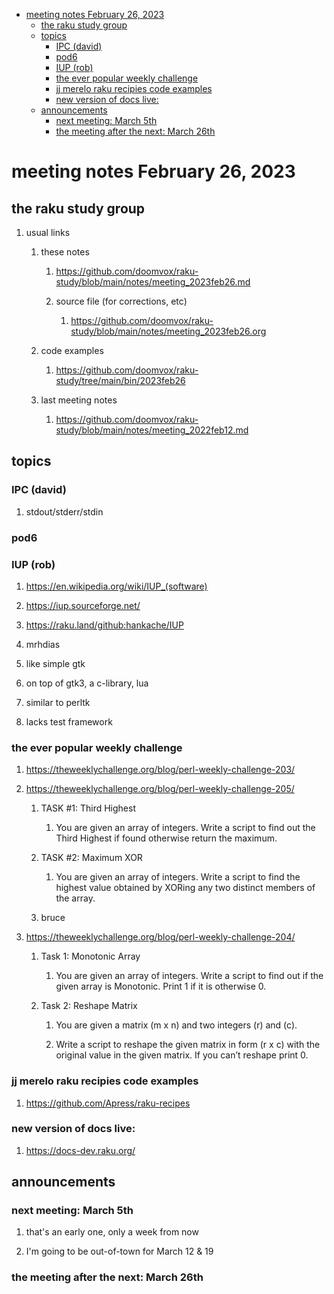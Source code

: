 - [meeting notes February 26, 2023](#orgf09bff8)
  - [the raku study group](#org70f8c52)
  - [topics](#org2f0f9de)
    - [IPC (david)](#org4b16039)
    - [pod6](#orge75a412)
    - [IUP (rob)](#org67a1abf)
    - [the ever popular weekly challenge](#org5d09765)
    - [jj merelo raku recipies code examples](#orgb5602dc)
    - [new version of docs live:](#orge767ce5)
  - [announcements](#org37fc52d)
    - [next meeting: March 5th](#orgd713744)
    - [the meeting after the next: March 26th](#org5b3d232)


<a id="orgf09bff8"></a>

# meeting notes February 26, 2023


<a id="org70f8c52"></a>

## the raku study group

1.  usual links

    1.  these notes
    
        1.  <https://github.com/doomvox/raku-study/blob/main/notes/meeting_2023feb26.md>
        
        2.  source file (for corrections, etc)
        
            1.  <https://github.com/doomvox/raku-study/blob/main/notes/meeting_2023feb26.org>
    
    2.  code examples
    
        1.  <https://github.com/doomvox/raku-study/tree/main/bin/2023feb26>
    
    3.  last meeting notes
    
        1.  <https://github.com/doomvox/raku-study/blob/main/notes/meeting_2022feb12.md>


<a id="org2f0f9de"></a>

## topics


<a id="org4b16039"></a>

### IPC (david)

1.  stdout/stderr/stdin


<a id="orge75a412"></a>

### pod6


<a id="org67a1abf"></a>

### IUP (rob)

1.  <https://en.wikipedia.org/wiki/IUP_(software)>

2.  <https://iup.sourceforge.net/>

3.  <https://raku.land/github:hankache/IUP>

1.  mrhdias

2.  like simple gtk

3.  on top of gtk3, a c-library, lua

4.  similar to perltk

5.  lacks test framework


<a id="org5d09765"></a>

### the ever popular weekly challenge

1.  <https://theweeklychallenge.org/blog/perl-weekly-challenge-203/>

2.  <https://theweeklychallenge.org/blog/perl-weekly-challenge-205/>

    1.  TASK #1: Third Highest
    
        1.  You are given an array of integers. Write a script to find out the Third Highest if found otherwise return the maximum.
    
    2.  TASK #2: Maximum XOR
    
        1.  You are given an array of integers. Write a script to find the highest value obtained by XORing any two distinct members of the array.
    
    3.  bruce

3.  <https://theweeklychallenge.org/blog/perl-weekly-challenge-204/>

    1.  Task 1: Monotonic Array
    
        1.  You are given an array of integers. Write a script to find out if the given array is Monotonic. Print 1 if it is otherwise 0.
    
    2.  Task 2: Reshape Matrix
    
        1.  You are given a matrix (m x n) and two integers (r) and (c).
        
        2.  Write a script to reshape the given matrix in form (r x c) with the original value in the given matrix. If you can’t reshape print 0.


<a id="orgb5602dc"></a>

### jj merelo raku recipies code examples

1.  <https://github.com/Apress/raku-recipes>


<a id="orge767ce5"></a>

### new version of docs live:

1.  <https://docs-dev.raku.org/>


<a id="org37fc52d"></a>

## announcements


<a id="orgd713744"></a>

### next meeting: March 5th

1.  that's an early one, only a week from now

2.  I'm going to be out-of-town for March 12 & 19


<a id="org5b3d232"></a>

### the meeting after the next: March 26th
